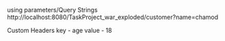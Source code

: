 using parameters/Query Strings
http://localhost:8080/TaskProject_war_exploded/customer?name=chamod

Custom Headers
key - age
value - 18